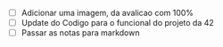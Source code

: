 - [ ] Adicionar uma imagem, da avalicao com 100%
- [ ] Update do Codigo para o funcional do projeto da 42
- [ ] Passar as notas para markdown
